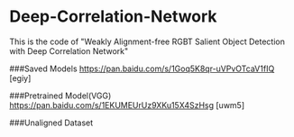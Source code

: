 # Deep-Correlation-Network
This is the code of "Weakly Alignment-free RGBT Salient Object Detection with Deep Correlation Network"

###Saved Models
https://pan.baidu.com/s/1Goq5K8qr-uVPvOTcaV1fIQ [egiy]

###Pretrained Model(VGG)
https://pan.baidu.com/s/1EKUMEUrUz9XKu15X4SzHsg [uwm5]

###Unaligned Dataset

